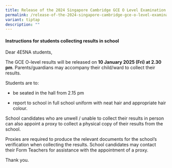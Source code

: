 ```yaml
---
title: Release of the 2024 Singapore Cambridge GCE O Level Examination Results
permalink: /release-of-the-2024-singapore-cambridge-gce-o-level-examination-results/
variant: tiptap
description: ""
---
```

<h4>Instructions for students collecting results in school</h4>
<p>Dear 4E5NA students,</p>
<p>The GCE O-level results will be released on <strong>10 January 2025 (Fri) at 2.30 pm</strong>.
Parents/guardians may accompany their child/ward to collect their results.</p>
<p></p>
<p>Students are to:</p>
<ul data-tight="true" class="tight">
<li>
<p>be seated in the hall from 2.15 pm</p>
</li>
<li>
<p>report to school in full school uniform with neat hair and appropriate
hair colour.</p>
</li>
</ul>
<p></p>
<p>School candidates who are unwell / unable to collect their results in
person can also appoint a proxy to collect a physical copy of their results
from the school.</p>
<p></p>
<p>Proxies are required to produce the relevant documents for the school’s
verification when collecting the results. School candidates may contact
their Form Teachers for assistance with the appointment of a proxy.</p>
<p></p>
<p>Thank you.</p>